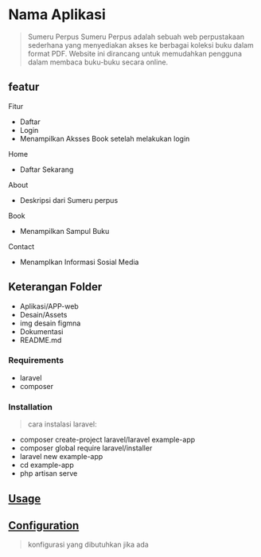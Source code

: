 # Nama Aplikasi

> Sumeru Perpus
Sumeru Perpus adalah sebuah web perpustakaan sederhana yang menyediakan akses ke berbagai koleksi buku dalam format PDF. Website ini dirancang untuk memudahkan pengguna dalam membaca buku-buku secara online.

## featur

Fitur
- Daftar
- Login
- Menampilkan Aksses Book setelah melakukan login

Home
- Daftar Sekarang

About
- Deskripsi dari Sumeru perpus

Book
- Menampilkan Sampul Buku

Contact
- Menamplkan Informasi Sosial Media

## Keterangan Folder

- Aplikasi/APP-web
- Desain/Assets
- img desain figmna
- Dokumentasi
- README.md

### Requirements

- laravel
- composer

### Installation

> cara instalasi laravel:
- composer create-project laravel/laravel example-app
- composer global require laravel/installer
- laravel new example-app
- cd example-app
- php artisan serve

## [Usage](#usage)

>

## [Configuration](#configuration)

> konfigurasi yang dibutuhkan jika ada

